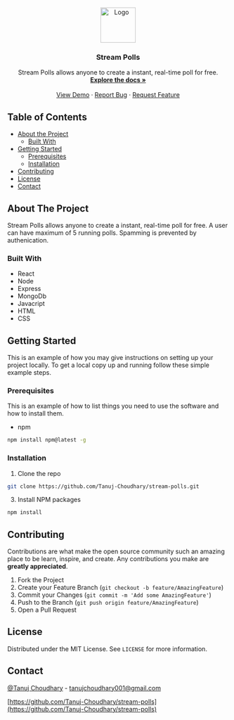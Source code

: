 
<!-- PROJECT LOGO -->
<br />
<p align="center">
  <a href="https://github.com/Tanuj-Choudhary/stream-polls">
    <img src="resources/images/logo.png" alt="Logo" width="80" height="80">
  </a>

  <h3 align="center">Stream Polls</h3>

  <p align="center">
    Stream Polls allows anyone to create a instant, real-time poll for free.
    <br />
    <a href="https://github.com/Tanuj-Choudhary/stream-polls"><strong>Explore the docs »</strong></a>
    <br />
    <br />
    <a href="https://github.com/Tanuj-Choudhary/stream-polls">View Demo</a>
    ·
    <a href="https://github.com/Tanuj-Choudhary/stream-polls/issues">Report Bug</a>
    ·
    <a href="https://github.com/Tanuj-Choudhary/stream-polls/issues">Request Feature</a>
  </p>
</p>



<!-- TABLE OF CONTENTS -->
## Table of Contents

* [About the Project](#about-the-project)
  * [Built With](#built-with)
* [Getting Started](#getting-started)
  * [Prerequisites](#prerequisites)
  * [Installation](#installation)
* [Contributing](#contributing)
* [License](#license)
* [Contact](#contact)



<!-- ABOUT THE PROJECT -->
## About The Project

Stream Polls allows anyone to create a instant, real-time poll for free.
A user can have maximum of 5 running polls.
Spamming is prevented by authenication.


### Built With
* React
* Node
* Express
* MongoDb
* Javacript
* HTML
* CSS



<!-- GETTING STARTED -->
## Getting Started

This is an example of how you may give instructions on setting up your project locally.
To get a local copy up and running follow these simple example steps.

### Prerequisites

This is an example of how to list things you need to use the software and how to install them.
* npm
```sh
npm install npm@latest -g
```

### Installation

1. Clone the repo
```sh
git clone https://github.com/Tanuj-Choudhary/stream-polls.git
```
3. Install NPM packages
```sh
npm install
```

<!-- CONTRIBUTING -->
## Contributing

Contributions are what make the open source community such an amazing place to be learn, inspire, and create. Any contributions you make are **greatly appreciated**.

1. Fork the Project
2. Create your Feature Branch (`git checkout -b feature/AmazingFeature`)
3. Commit your Changes (`git commit -m 'Add some AmazingFeature'`)
4. Push to the Branch (`git push origin feature/AmazingFeature`)
5. Open a Pull Request



<!-- LICENSE -->
## License

Distributed under the MIT License. See `LICENSE` for more information.



<!-- CONTACT -->
## Contact

[@Tanuj Choudhary](https://twitter.com/Tanuj_C) - tanujchoudhary001@gmail.com

[https://github.com/Tanuj-Choudhary/stream-polls](https://github.com/Tanuj-Choudhary/stream-polls)
